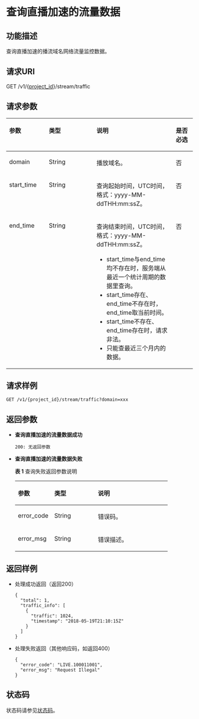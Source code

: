 # 查询直播加速的流量数据<a name="live_03_0015"></a>

## 功能描述<a name="section1957342668150255"></a>

查询直播加速的播流域名网络流量监控数据。

## 请求URI<a name="section1931285125150255"></a>

GET /v1/\{[project\_id](获取项目ID.md)\}/stream/traffic

## 请求参数<a name="section1506386570150255"></a>

<a name="table1235062887150255"></a>
<table><thead align="left"><tr id="row260468041150255"><th class="cellrowborder" valign="top" width="21.279999999999998%" id="mcps1.1.5.1.1"><p id="p2137011526150255"><a name="p2137011526150255"></a><a name="p2137011526150255"></a>参数</p>
</th>
<th class="cellrowborder" valign="top" width="25.53%" id="mcps1.1.5.1.2"><p id="p1947146384150255"><a name="p1947146384150255"></a><a name="p1947146384150255"></a>类型</p>
</th>
<th class="cellrowborder" valign="top" width="42.55%" id="mcps1.1.5.1.3"><p id="p1810788042150255"><a name="p1810788042150255"></a><a name="p1810788042150255"></a>说明</p>
</th>
<th class="cellrowborder" valign="top" width="10.639999999999999%" id="mcps1.1.5.1.4"><p id="p620528052150255"><a name="p620528052150255"></a><a name="p620528052150255"></a>是否必选</p>
</th>
</tr>
</thead>
<tbody><tr id="row789876537150255"><td class="cellrowborder" valign="top" width="21.279999999999998%" headers="mcps1.1.5.1.1 "><p id="p1252334749150255"><a name="p1252334749150255"></a><a name="p1252334749150255"></a>domain</p>
</td>
<td class="cellrowborder" valign="top" width="25.53%" headers="mcps1.1.5.1.2 "><p id="p1754192014241"><a name="p1754192014241"></a><a name="p1754192014241"></a><span>String</span></p>
</td>
<td class="cellrowborder" valign="top" width="42.55%" headers="mcps1.1.5.1.3 "><p id="p1932726356150255"><a name="p1932726356150255"></a><a name="p1932726356150255"></a>播放域名。</p>
</td>
<td class="cellrowborder" valign="top" width="10.639999999999999%" headers="mcps1.1.5.1.4 "><p id="p654155902150255"><a name="p654155902150255"></a><a name="p654155902150255"></a>否</p>
</td>
</tr>
<tr id="row966105258150255"><td class="cellrowborder" valign="top" width="21.279999999999998%" headers="mcps1.1.5.1.1 "><p id="p1612337086150255"><a name="p1612337086150255"></a><a name="p1612337086150255"></a>start_time</p>
</td>
<td class="cellrowborder" valign="top" width="25.53%" headers="mcps1.1.5.1.2 "><p id="p155461820172410"><a name="p155461820172410"></a><a name="p155461820172410"></a><span>String</span></p>
</td>
<td class="cellrowborder" valign="top" width="42.55%" headers="mcps1.1.5.1.3 "><p id="p1109984189150255"><a name="p1109984189150255"></a><a name="p1109984189150255"></a>查询起始时间，UTC时间，格式：yyyy-MM-ddTHH:mm:ssZ。</p>
</td>
<td class="cellrowborder" valign="top" width="10.639999999999999%" headers="mcps1.1.5.1.4 "><p id="p1847878010150255"><a name="p1847878010150255"></a><a name="p1847878010150255"></a>否</p>
</td>
</tr>
<tr id="row416172948150255"><td class="cellrowborder" valign="top" width="21.279999999999998%" headers="mcps1.1.5.1.1 "><p id="p139459609150255"><a name="p139459609150255"></a><a name="p139459609150255"></a>end_time</p>
</td>
<td class="cellrowborder" valign="top" width="25.53%" headers="mcps1.1.5.1.2 "><p id="p1155012010246"><a name="p1155012010246"></a><a name="p1155012010246"></a><span>String</span></p>
</td>
<td class="cellrowborder" valign="top" width="42.55%" headers="mcps1.1.5.1.3 "><p id="p4264151722512"><a name="p4264151722512"></a><a name="p4264151722512"></a>查询结束时间，UTC时间，格式：yyyy-MM-ddTHH:mm:ssZ。</p>
<a name="ul11360123719259"></a><a name="ul11360123719259"></a><ul id="ul11360123719259"><li>start_time与end_time均不存在时，服务端从最近一个统计周期的数据里查询。</li><li>start_time存在、end_time不存在时，end_time取当前时间。</li><li>start_time不存在、end_time存在时，请求非法。</li><li>只能查最近三个月内的数据。</li></ul>
</td>
<td class="cellrowborder" valign="top" width="10.639999999999999%" headers="mcps1.1.5.1.4 "><p id="p1824816020150255"><a name="p1824816020150255"></a><a name="p1824816020150255"></a>否</p>
</td>
</tr>
</tbody>
</table>

## 请求样例<a name="section83785819150255"></a>

```
GET /v1/{project_id}/stream/traffic?domain=xxx

```

## 返回参数<a name="section693521337150255"></a>

-   **查询直播加速的流量数据成功**

    ```
    200: 无返回参数
    ```


-   **查询直播加速的流量数据失败**

    **表 1**  查询失败返回参数说明

    <a name="table1123230449150255"></a>
    <table><thead align="left"><tr id="row1585400782150255"><th class="cellrowborder" valign="top" width="23.810000000000002%" id="mcps1.2.4.1.1"><p id="p396696254150255"><a name="p396696254150255"></a><a name="p396696254150255"></a>参数</p>
    </th>
    <th class="cellrowborder" valign="top" width="28.57%" id="mcps1.2.4.1.2"><p id="p1754993942150255"><a name="p1754993942150255"></a><a name="p1754993942150255"></a>类型</p>
    </th>
    <th class="cellrowborder" valign="top" width="47.620000000000005%" id="mcps1.2.4.1.3"><p id="p2137264752150255"><a name="p2137264752150255"></a><a name="p2137264752150255"></a>说明</p>
    </th>
    </tr>
    </thead>
    <tbody><tr id="row762095288150255"><td class="cellrowborder" valign="top" width="23.810000000000002%" headers="mcps1.2.4.1.1 "><p id="p1155022496150255"><a name="p1155022496150255"></a><a name="p1155022496150255"></a>error_code</p>
    </td>
    <td class="cellrowborder" valign="top" width="28.57%" headers="mcps1.2.4.1.2 "><p id="p581312515244"><a name="p581312515244"></a><a name="p581312515244"></a>String</p>
    </td>
    <td class="cellrowborder" valign="top" width="47.620000000000005%" headers="mcps1.2.4.1.3 "><p id="p1964518017150255"><a name="p1964518017150255"></a><a name="p1964518017150255"></a>错误码。</p>
    </td>
    </tr>
    <tr id="row844855277150255"><td class="cellrowborder" valign="top" width="23.810000000000002%" headers="mcps1.2.4.1.1 "><p id="p939872055150255"><a name="p939872055150255"></a><a name="p939872055150255"></a>error_msg</p>
    </td>
    <td class="cellrowborder" valign="top" width="28.57%" headers="mcps1.2.4.1.2 "><p id="p381652502410"><a name="p381652502410"></a><a name="p381652502410"></a>String</p>
    </td>
    <td class="cellrowborder" valign="top" width="47.620000000000005%" headers="mcps1.2.4.1.3 "><p id="p891871820150255"><a name="p891871820150255"></a><a name="p891871820150255"></a>错误描述。</p>
    </td>
    </tr>
    </tbody>
    </table>


## 返回样例<a name="section1217907390150255"></a>

-   处理成功返回（返回200）

    ```
    {
      "total": 1,
      "traffic_info": [
        {
          "traffic": 1024,
          "timestamp": "2018-05-19T21:10:15Z"
        }
      ]
    }
    
    ```

-   处理失败返回（其他响应码，如返回400）

    ```
    {
      "error_code": "LIVE.100011001",
      "error_msg": "Request Illegal"
    }
    
    ```


## 状态码<a name="section3507628544"></a>

状态码请参见[状态码](状态码.md)。

